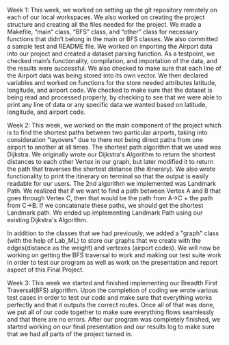 Week 1:
This week, we worked on setting up the git repository remotely on each of our local workspaces. We also worked on creating the project structure and creating all the files needed for the project. We made a Makefile, “main” class, “BFS” class, and “other” class for necessary functions that didn’t belong in the main or BFS classes. We also committed a sample test and README file. We worked on importing the Airport data into our project and created a dataset parsing function. As a testpoint, we checked main’s functionality, compilation, and importation of the data, and the results were successful. We also checked to make sure that each line of the Airport data was being stored into its own vector. We then declared variables and worked on functions for the store needed attributes latitude, longitude, and airport code. We checked to make sure that the dataset is being read and processed properly, by checking to see that we were able to print any line of data or any specific data we wanted based on latitude, longitude, and airport code.

Week 2:
This week, we worked on the main component of the project which is to find the shortest paths between two particular airports, taking into consideration "layovers" due to there not being direct paths from one airport to another at all times. The shortest path algorithm that we used was Dijkstra. We originally wrote our Dijkstra's Algorithm to return the shortest distances to each other Vertex in our graph, but later modified it to return the path that traverses the shortest distance (the itinerary). We also wrote functionality to print the itinerary on terminal so that the output is easily readable for our users. The 2nd algorithm we implemented was Landmark Path. We realized that if we want to find a path between Vertex A and B that goes through Vertex C, then that would be the path from A->C + the path from C->B. If we concatenate these paths, we should get the shortest Landmark path. We ended up implementing Landmark Path using our existing Dijkstra's Algorithm. 

In addition to the classes that we had previously, we added a "graph" class (with the help of Lab_ML) to store our graphs that we create with the edges(distance as the weight) and vertexes (airport codes). We will now be working on getting the BFS traversal to work and making our test suite work in order to test our program as well as work on the presentation and report aspect of this Final Project.

Week 3:
This week we started and finished implementing our Breadth First Traversal(BFS) algorithm. Upon the completion of coding we wrote various test cases in order to test our code and make sure that everything works perfectly and that it outputs the correct routes. Once all of that was done, we put all of our code together to make sure everything flows seamlessly and that there are no errors. After our program was completely finished, we started working on our final presentation and our results log to make sure that we had all parts of the project turned in.
